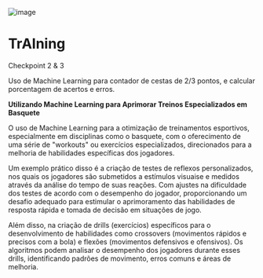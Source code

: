 ![image](https://github.com/MatheusBettim/TrAIning/assets/91640894/5a9b00ce-107a-4905-b852-bb2674742020)

# TrAIning
Checkpoint 2 &amp; 3

Uso de Machine Learning para contador de cestas de 2/3 pontos, e calcular porcentagem de acertos e erros.

**Utilizando Machine Learning para Aprimorar Treinos Especializados em Basquete**

O uso de Machine Learning para a otimização de treinamentos esportivos, especialmente em disciplinas como o basquete, com o oferecimento de uma série de "workouts" ou exercícios especializados, direcionados para a melhoria de habilidades específicas dos jogadores.

Um exemplo prático disso é a criação de testes de reflexos personalizados, nos quais os jogadores são submetidos a estímulos visuaise e medidos através da análise do tempo de suas reações. Com ajustes na dificuldade dos testes de acordo com o desempenho do jogador, proporcionando um desafio adequado para estimular o aprimoramento das habilidades de resposta rápida e tomada de decisão em situações de jogo.

Além disso, na criação de drills (exercícios) específicos para o desenvolvimento de habilidades como crossovers (movimentos rápidos e precisos com a bola) e flexões (movimentos defensivos e ofensivos). Os algoritmos podem analisar o desempenho dos jogadores durante esses drills, identificando padrões de movimento, erros comuns e áreas de melhoria.
